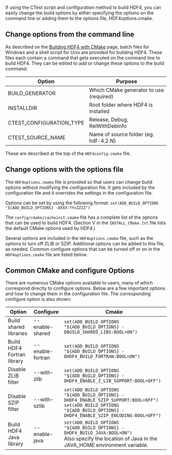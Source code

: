 If using the CTest script and configuration method to build HDF4, you can easily change the build options by either specifying the options on the command line or adding them to the options file, HDF4options.cmake.

## Change options from the command line

As described on the [Building HDF4 with CMake](/documentation/hdf4-docs/building_hdf4_with_cmake.html) page, batch files for Windows and a shell script for Unix are provided for building HDF4. These files each contain a command that gets executed on the command line to build HDF4. They can be edited to add or change these options to the build command:

| Option | Purpose |  
| --- | ---| 
| BUILD_GENERATOR	| Which CMake generator to use (required) |
| INSTALLDIR | Root folder where HDF4 is installed |
| CTEST_CONFIGURATION_TYPE | Release, Debug, RelWithDebInfo |
| CTEST_SOURCE_NAME | Name of source folder (eg. hdf-4.2.N) |

These are described at the top of the `HDF4config.cmake` file.

## Change options with the options file

The `HDF4options.cmake` file is provided so that users can change build options without modifying the configuration file. It gets included by the configuration file and it overrides the settings in the configuration file.

Options can be set by using the following format:
    `set(ADD_BUILD_OPTIONS "${ADD_BUILD_OPTIONS} -DXXX:YY=ZZZZ")`
    
The `config/cmake/cacheinit.cmake` file has a complete list of the options that can be used to build HDF4. (Section V in the `INSTALL_CMake.txt` file lists the default CMake options used by HDF4.)

Several options are included in the `HDF4options.cmake` file, such as the options to turn off ZLIB or SZIP. Additional options can be added to this file, as needed. Common configure options that can be turned off or on in the `HDF4options.cmake` file are listed below.

## Common CMake and configure Options

There are numerous CMake options available to users, many of which correspond directly to configure options. Below are a few important options and how to change them in the configuration file. The corresponding configure option is also shown:

| Option | Configure | Cmake | 
| --- | --- | --- | 
| Build shared libraries | --enable-shared | `set(ADD_BUILD_OPTIONS "${ADD_BUILD_OPTIONS} -DBUILD_SHARED_LIBS:BOOL=ON")` |
| Build HDF4 Fortran library | --enable-fortran | `set(ADD_BUILD_OPTIONS "${ADD_BUILD_OPTIONS} -DHDF4_BUILD_FORTRAN:BOOL=ON")` |
| Disable ZLIB filter | --with-zlib	| `set(ADD_BUILD_OPTIONS "${ADD_BUILD_OPTIONS} -DHDF4_ENABLE_Z_LIB_SUPPORT:BOOL=OFF")` | 
| Disable SZIP filter | --with-szlib | `set(ADD_BUILD_OPTIONS "${ADD_BUILD_OPTIONS} -DHDF4_ENABLE_SZIP_SUPPORT:BOOL=OFF")` <br> `set(ADD_BUILD_OPTIONS "${ADD_BUILD_OPTIONS} -DHDF4_ENABLE_SZIP_ENCODING:BOOL=OFF")` |
| Build HDF4 Java library | --enable-java | `set(ADD_BUILD_OPTIONS "${ADD_BUILD_OPTIONS} -DHDF4_BUILD_JAVA:BOOL=ON")` <br> Also specify the location of Java in the JAVA_HOME environment variable. |
